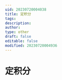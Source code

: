 ```yaml
---
uid: 20230720004038
title: 定积分
tags: 
description: 
author: 
type: other
draft: false
editable: false
modified: 20230720004936
---
```


# 定积分